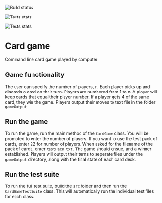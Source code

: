 ![Build status](https://img.shields.io/badge/build-passing-brightgreen)

![Tests stats](https://img.shields.io/badge/tests-tests%20failed%3A%200%2C%20passed%3A%2015-success)

![Tests stats](https://img.shields.io/badge/code%20coverage-93%25%20of%20lines-brightgreen)
# Card game
Command line card game played by computer

## Game functionality
The user can specify the number of players, n.
Each player picks up and discards a card on their turn. 
Players are numbered from 1 to n. 
A player will keep cards that equal their player number. 
If a player gets 4 of the same card, they win the game. 
Players output their moves to text file in the folder `gameOutput`

## Run the game
To run the game, run the main method of the `CardGame` class. You will be prompted to enter the number of players. If you want to use the test pack of cards, enter 22 for number of players. When asked for the filename of the pack of cards, enter `testPack.txt`. The game should ensue, and a winner established. Players will output their turns to seperate files under the `gameOutput` directory, along with the final state of each card deck.

## Run the test suite
To run the full test suite, build the `src` folder and then run the `CardGameTestSuite` class. This will automatically run the individual test files for each class.